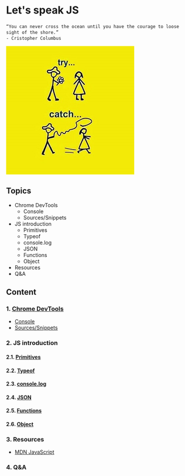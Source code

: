 # Let's speak JS

```text
“You can never cross the ocean until you have the courage to loose sight of the shore.”    
- Cristopher Columbus
```

![JS try catch](../../../resource/image/js_try_catch.jpg)

## Topics

- Chrome DevTools
  - Console
  - Sources/Snippets
- JS introduction
  - Primitives
  - Typeof
  - console.log
  - JSON
  - Functions
  - Object
- Resources
- Q&A

## Content

### 1. [Chrome DevTools](https://developer.chrome.com/docs/devtools)

- [Console](https://developer.chrome.com/docs/devtools/console)
- [Sources/Snippets](https://developer.chrome.com/docs/devtools/javascript/snippets)

### 2. JS introduction

#### 2.1. [Primitives](https://developer.mozilla.org/en-US/docs/Glossary/Primitive)

#### 2.2. [Typeof](https://developer.mozilla.org/en-US/docs/Web/JavaScript/Reference/Operators/typeof)

#### 2.3. [console.log](https://developer.mozilla.org/en-US/docs/Web/API/console/log_static)

#### 2.4. [JSON](https://developer.mozilla.org/en-US/docs/Web/JavaScript/Reference/Global_Objects/JSON)

#### 2.5. [Functions](https://developer.mozilla.org/en-US/docs/Web/JavaScript/Guide/Functions)

#### 2.6. [Object](https://developer.mozilla.org/en-US/docs/Learn/JavaScript/Objects/Basics)

### 3. Resources

- [MDN JavaScript](https://developer.mozilla.org/en-US/docs/Web/JavaScript)

### 4. Q&A
